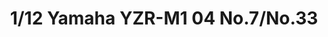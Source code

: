 ---
layout: product
title: "1/12 Yamaha YZR-M1 04 No.7/No.33"
price: "4300" 
desc: "Maketa"
img_path: "/assets/img/TAM14100.webp"
brand: "Tamiya"
available: false
special_offer: false
new: false
soon: false
cat: "010000"
subcat: "010300"
subsubcat: "0N/A"
sifra: "TAM14100"
popular: false
---